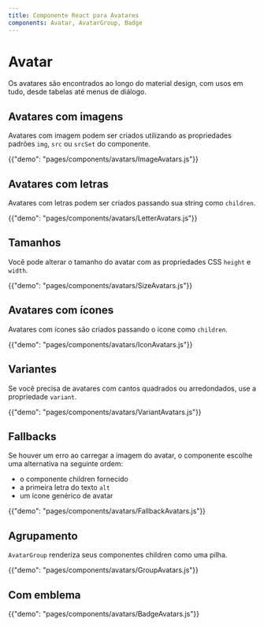 ```yaml
---
title: Componente React para Avatares
components: Avatar, AvatarGroup, Badge
---
```


# Avatar

<p class="description">Os avatares são encontrados ao longo do material design, com usos em tudo, desde tabelas até menus de diálogo.</p>

## Avatares com imagens

Avatares com imagem podem ser criados utilizando as propriedades padrões `img`, `src` ou `srcSet` do componente.

{{"demo": "pages/components/avatars/ImageAvatars.js"}}

## Avatares com letras

Avatares com letras podem ser criados passando sua string como `children`.

{{"demo": "pages/components/avatars/LetterAvatars.js"}}

## Tamanhos

Você pode alterar o tamanho do avatar com as propriedades CSS `height` e `width`.

{{"demo": "pages/components/avatars/SizeAvatars.js"}}

## Avatares com ícones

Avatares com ícones são criados passando o ícone como `children`.

{{"demo": "pages/components/avatars/IconAvatars.js"}}

## Variantes

Se você precisa de avatares com cantos quadrados ou arredondados, use a propriedade `variant`.

{{"demo": "pages/components/avatars/VariantAvatars.js"}}

## Fallbacks

Se houver um erro ao carregar a imagem do avatar, o componente escolhe uma alternativa na seguinte ordem:

- o componente children fornecido
- a primeira letra do texto `alt`
- um ícone genérico de avatar

{{"demo": "pages/components/avatars/FallbackAvatars.js"}}

## Agrupamento

`AvatarGroup` renderiza seus componentes children como uma pilha.

{{"demo": "pages/components/avatars/GroupAvatars.js"}}

## Com emblema

{{"demo": "pages/components/avatars/BadgeAvatars.js"}}